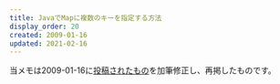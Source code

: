 ```yaml
---
title: JavaでMapに複数のキーを指定する方法
display_order: 20
created: 2009-01-16
updated: 2021-02-16
---
```

当メモは2009-01-16に[投稿されたもの](https://npnl.hatenablog.jp/entry/20090116/1232123160)を加筆修正し、再掲したものです。
